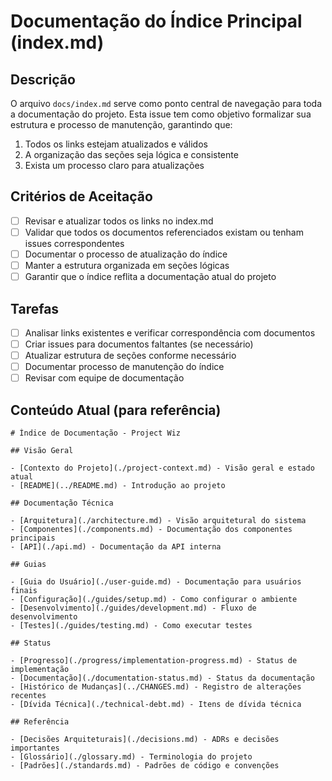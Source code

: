 # Documentação do Índice Principal (index.md)

## Descrição

O arquivo `docs/index.md` serve como ponto central de navegação para toda a documentação do projeto. Esta issue tem como objetivo formalizar sua estrutura e processo de manutenção, garantindo que:

1. Todos os links estejam atualizados e válidos
2. A organização das seções seja lógica e consistente
3. Exista um processo claro para atualizações

## Critérios de Aceitação

- [ ] Revisar e atualizar todos os links no index.md
- [ ] Validar que todos os documentos referenciados existam ou tenham issues correspondentes
- [ ] Documentar o processo de atualização do índice
- [ ] Manter a estrutura organizada em seções lógicas
- [ ] Garantir que o índice reflita a documentação atual do projeto

## Tarefas

- [ ] Analisar links existentes e verificar correspondência com documentos
- [ ] Criar issues para documentos faltantes (se necessário)
- [ ] Atualizar estrutura de seções conforme necessário
- [ ] Documentar processo de manutenção do índice
- [ ] Revisar com equipe de documentação

## Conteúdo Atual (para referência)

```
# Índice de Documentação - Project Wiz

## Visão Geral

- [Contexto do Projeto](./project-context.md) - Visão geral e estado atual
- [README](../README.md) - Introdução ao projeto

## Documentação Técnica

- [Arquitetura](./architecture.md) - Visão arquitetural do sistema
- [Componentes](./components.md) - Documentação dos componentes principais
- [API](./api.md) - Documentação da API interna

## Guias

- [Guia do Usuário](./user-guide.md) - Documentação para usuários finais
- [Configuração](./guides/setup.md) - Como configurar o ambiente
- [Desenvolvimento](./guides/development.md) - Fluxo de desenvolvimento
- [Testes](./guides/testing.md) - Como executar testes

## Status

- [Progresso](./progress/implementation-progress.md) - Status de implementação
- [Documentação](./documentation-status.md) - Status da documentação
- [Histórico de Mudanças](../CHANGES.md) - Registro de alterações recentes
- [Dívida Técnica](./technical-debt.md) - Itens de dívida técnica

## Referência

- [Decisões Arquiteturais](./decisions.md) - ADRs e decisões importantes
- [Glossário](./glossary.md) - Terminologia do projeto
- [Padrões](./standards.md) - Padrões de código e convenções
```
